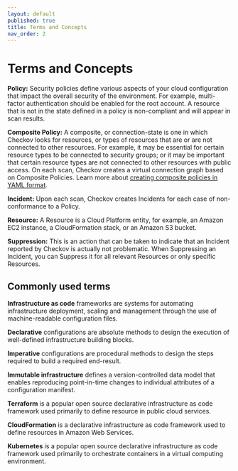```yaml
---
layout: default
published: true
title: Terms and Concepts
nav_order: 2
---
```


# Terms and Concepts

**Policy:** Security policies define various aspects of your cloud configuration that impact the overall security of the environment. For example, multi-factor authentication should be enabled for the root account. A resource that is not in the state defined in a policy is non-compliant and will appear in scan results.

**Composite Policy:** A composite, or connection-state is one in which Checkov looks for resources, or types of resources that are or are not connected to other resources. For example, it may be essential for certain resource types to be connected to security groups; or it may be important that certain resource types are not connected to other resources with public access. On each scan, Checkov creates a virtual connection graph based on Composite Policies. Learn more about [creating composite policies in YAML format](../3.Custom%20Policies/YAML%20Custom%20Policies.md).

**Incident:** Upon each scan, Checkov creates Incidents for each case of non-conformance to a Policy.

**Resource:** A Resource is a Cloud Platform entity, for example, an Amazon EC2 instance, a CloudFormation stack, or an Amazon S3 bucket.

**Suppression:** This is an action that can be taken to indicate that an Incident reported by Checkov is actually not problematic. When Suppressing an Incident, you can Suppress it for all relevant Resources or only specific Resources.

## Commonly used terms

**Infrastructure as code** frameworks are systems for automating infrastructure deployment, scaling and management through the use of machine-readable configuration files.

**Declarative** configurations are absolute methods to design the execution of well-defined infrastructure building blocks.  

**Imperative** configurations are procedural methods to design the steps required to build a required end-result.

**Immutable infrastructure** defines a version-controlled data model that enables reproducing point-in-time changes to individual attributes of a configuration manifest.

**Terraform** is a popular open source declarative infrastructure as code framework used primarily to define resource in public cloud services.

**CloudFormation** is a declarative infrastructure as code framework used to define resources in Amazon Web Services.

**Kubernetes** is a popular open source declarative infrastructure as code framework used primarily to orchestrate containers in a virtual computing environment.
